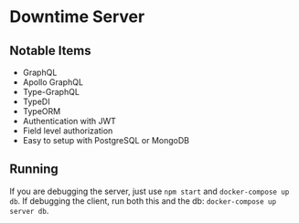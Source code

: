 # Downtime Server

## Notable Items
- GraphQL
- Apollo GraphQL
- Type-GraphQL
- TypeDI
- TypeORM
- Authentication with JWT
- Field level authorization
- Easy to setup with PostgreSQL or MongoDB


## Running

If you are debugging the server, just use `npm start` and `docker-compose up db`. If debugging the client, run both this and the db: `docker-compose up server db`.
